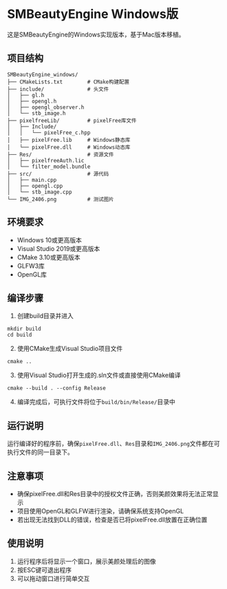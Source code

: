 # SMBeautyEngine Windows版

这是SMBeautyEngine的Windows实现版本，基于Mac版本移植。

## 项目结构

```
SMBeautyEngine_windows/
├── CMakeLists.txt        # CMake构建配置
├── include/              # 头文件
│   ├── gl.h
│   ├── opengl.h
│   ├── opengl_observer.h
│   └── stb_image.h
├── pixelfreeLib/         # pixelFree库文件
│   ├── Include/
│   │   └── pixelFree_c.hpp
│   ├── pixelFree.lib     # Windows静态库
│   └── pixelFree.dll     # Windows动态库
├── Res/                  # 资源文件
│   ├── pixelfreeAuth.lic
│   └── filter_model.bundle
├── src/                  # 源代码
│   ├── main.cpp
│   ├── opengl.cpp
│   └── stb_image.cpp
└── IMG_2406.png          # 测试图片
```

## 环境要求

- Windows 10或更高版本
- Visual Studio 2019或更高版本
- CMake 3.10或更高版本
- GLFW3库
- OpenGL库

## 编译步骤

1. 创建build目录并进入
```
mkdir build
cd build
```

2. 使用CMake生成Visual Studio项目文件
```
cmake ..
```

3. 使用Visual Studio打开生成的.sln文件或直接使用CMake编译
```
cmake --build . --config Release
```

4. 编译完成后，可执行文件将位于`build/bin/Release/`目录中

## 运行说明

运行编译好的程序前，确保`pixelFree.dll`、`Res`目录和`IMG_2406.png`文件都在可执行文件的同一目录下。

## 注意事项

- 确保pixelFree.dll和Res目录中的授权文件正确，否则美颜效果将无法正常显示
- 项目使用OpenGL和GLFW进行渲染，请确保系统支持OpenGL
- 若出现无法找到DLL的错误，检查是否已将pixelFree.dll放置在正确位置

## 使用说明

1. 运行程序后将显示一个窗口，展示美颜处理后的图像
2. 按ESC键可退出程序
3. 可以拖动窗口进行简单交互 